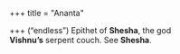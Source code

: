 +++
title = "Ananta"

+++
(“endless”) Epithet of **Shesha**, the god  
**Vishnu’s** serpent couch. See **Shesha**.